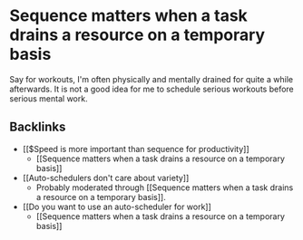 # Sequence matters when a task drains a resource on a temporary basis
Say for workouts, I'm often physically and mentally drained for quite a while afterwards. It is not a good idea for me to schedule serious workouts before serious mental work.

## Backlinks
* [[$Speed is more important than sequence for productivity]]
	* [[Sequence matters when a task drains a resource on a temporary basis]]
* [[Auto-schedulers don't care about variety]]
	* Probably moderated through [[Sequence matters when a task drains a resource on a temporary basis]].
* [[Do you want to use an auto-scheduler for work]]
	* [[Sequence matters when a task drains a resource on a temporary basis]]

<!-- #Life -->

<!-- {BearID:B65FF9F1-505C-47DA-A6DC-38D71F0C1FAC-15756-0000130448DE31EE} -->
